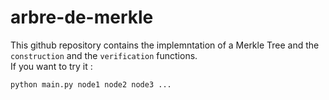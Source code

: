 # arbre-de-merkle
This github repository contains the implemntation of a Merkle Tree and the `construction` and the `verification` functions.<br>
If you want to try it :
```bash
python main.py node1 node2 node3 ...
```